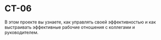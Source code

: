 # CT-06
В этом проекте вы узнаете, как управлять своей эффективностью и как выстраивать эффективные рабочие отношения с коллегами и руководителем.
